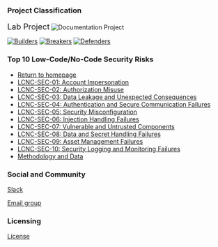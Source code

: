 ### Project Classification

<i class="fas fa-flask" style="font-size: 1.3em; color:#f7b73c;"></i>
<span style="font-size: 1.3em;">Lab Project</span>
![Documentation Project][doc-proj-logo]

[![Builders][builders-logo]][builders]
[![Breakers][breakers-logo]][breakers]
[![Defenders][defenders-logo]][defenders]

[builders]: https://www.owasp.org/index.php/Builders
[builders-logo]: https://raw.githubusercontent.com/OWASP/www--site-theme/master/assets/images/common/owasp_builders.svg?sanitize=true
[breakers]: https://www.owasp.org/index.php/Breakers
[breakers-logo]: https://raw.githubusercontent.com/OWASP/www--site-theme/master/assets/images/common/owasp_breakers.svg?sanitize=true
[defenders]: https://www.owasp.org/index.php/Defenders
[defenders-logo]: https://raw.githubusercontent.com/OWASP/www--site-theme/master/assets/images/common/owasp_defenders.svg?sanitize=true
[doc-proj-logo]: https://raw.githubusercontent.com/OWASP/www--site-theme/master/assets/images/common/owasp_documentation_project.svg?sanitize=true


### Top 10 Low-Code/No-Code Security Risks

- [Return to homepage](/www-project-top-10-low-code-no-code-security-risks)
- [LCNC-SEC-01: Account Impersonation](/www-project-top-10-low-code-no-code-security-risks/content/2022/en/LCNC-SEC-01-Account-Impersonation)
- [LCNC-SEC-02: Authorization Misuse](/www-project-top-10-low-code-no-code-security-risks/content/2022/en/LCNC-SEC-02-Authorization-Misuse)
- [LCNC-SEC-03: Data Leakage and Unexpected Consequences](/www-project-top-10-low-code-no-code-security-risks/content/2022/en/LCNC-SEC-03-Data-Leakage-and-Unexpected-Consequences)
- [LCNC-SEC-04: Authentication and Secure Communication Failures](/www-project-top-10-low-code-no-code-security-risks/content/2022/en/LCNC-SEC-04-Authentication-and-Secure-Communication-Failures)
- [LCNC-SEC-05: Security Misconfiguration](/www-project-top-10-low-code-no-code-security-risks/content/2022/en/LCNC-SEC-05-Security-Misconfiguration)
- [LCNC-SEC-06: Injection Handling Failures](/www-project-top-10-low-code-no-code-security-risks/content/2022/en/LCNC-SEC-06-Injection-Handling-Failures)
- [LCNC-SEC-07: Vulnerable and Untrusted Components](/www-project-top-10-low-code-no-code-security-risks/content/2022/en/LCNC-SEC-07-Vulnerable-and-Untrusted-Components)
- [LCNC-SEC-08: Data and Secret Handling Failures](/www-project-top-10-low-code-no-code-security-risks/content/2022/en/LCNC-SEC-08-Data-and-Secret-Handling-Failures)
- [LCNC-SEC-09: Asset Management Failures](/www-project-top-10-low-code-no-code-security-risks/content/2022/en/LCNC-SEC-09-Asset-Management-Failures)
- [LCNC-SEC-10: Security Logging and Monitoring Failures](/www-project-top-10-low-code-no-code-security-risks/content/2022/en/LCNC-SEC-10-Security-Logging-and-Monitoring-Failures)
- [Methodology and Data](/www-project-top-10-low-code-no-code-security-risks/content/2022/en/Methodology-and-Data)

### Social and Community

[Slack](https://owasp.slack.com/archives/C02C6RU6G10)

[Email group](https://groups.google.com/g/owasp-no-code-low-code)

### Licensing

[License](https://github.com/OWASP/www-project-top-10-low-code-no-code-security-risks/blob/main/license.md)